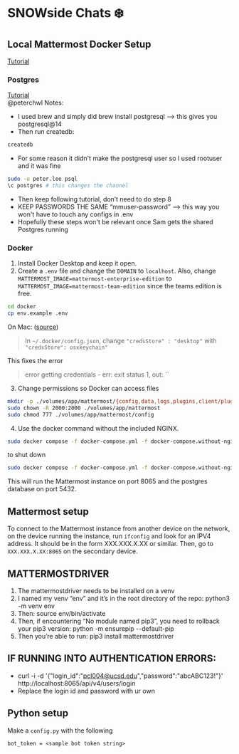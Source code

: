 # SNOWside Chats ❄️

## Local Mattermost Docker Setup
[Tutorial](https://docs.mattermost.com/install/install-docker.html) 

### Postgres 
[Tutorial](https://docs.mattermost.com/install/prepare-mattermost-database.html)  
@peterchwl Notes:
- I used brew and simply did brew install postgresql —> this gives you postgresql@14
- Then run createdb:
```bash
createdb
```
- For some reason it didn't make the postgresql user so I used rootuser and it was fine
```bash
sudo -u peter.lee psql
\c postgres # this changes the channel
```
- Then keep following tutorial, don’t need to do step 8
- KEEP PASSWORDS THE SAME “mmuser-password” --> this way you won't have to touch any configs in .env
- Hopefully these steps won't be relevant once Sam gets the shared Postgres running

### Docker
1. Install Docker Desktop and keep it open.
2. Create a `.env` file and change the `DOMAIN` to `localhost`. Also, change `MATTERMOST_IMAGE=mattermost-enterprise-edition` to `MATTERMOST_IMAGE=mattermost-team-edition` since the teams edition is free.
```bash
cd docker
cp env.example .env
```

On Mac: ([source](https://stackoverflow.com/questions/76299173/getting-error-error-getting-credentials-err-exit-status-1-out-when-tr))
> In `~/.docker/config.json`, change `"credsStore" : "desktop"` with `"credsStore": osxkeychain"`

This fixes the error
> error getting credentials - err: exit status 1, out: ``


3. Change permissions so Docker can access files
```bash
mkdir -p ./volumes/app/mattermost/{config,data,logs,plugins,client/plugins,bleve-indexes}
sudo chown -R 2000:2000 ./volumes/app/mattermost
sudo chmod 777 ./volumes/app/mattermost/config
```
4. Use the docker command without the included NGINX. 
```bash
sudo docker compose -f docker-compose.yml -f docker-compose.without-nginx.yml up -d
```
to shut down
```bash
sudo docker compose -f docker-compose.yml -f docker-compose.without-nginx.yml down
```

This will run the Mattermost instance on port 8065 and the postgres database on port 5432.

## Mattermost setup
To connect to the Mattermost instance from another device on the network, on the device running the instance, run `ifconfig` and look for an IPV4 address. It should be in the form XXX.XXX.X.XX or similar. Then, go to `XXX.XXX.X.XX:8065` on the secondary device.

## MATTERMOSTDRIVER
1. The mattermostdriver needs to be installed on a venv
2. I named my venv “env” and it’s in the root directory of the repo: python3 -m venv env
3. Then: source env/bin/activate
4. Then, if encountering “No module named pip3”, you need to rollback your pip3 version: python -m ensurepip --default-pip
5. Then you’re able to run: pip3 install mattermostdriver

## IF RUNNING INTO AUTHENTICATION ERRORS:
- curl -i -d '{"login_id":"pcl004@ucsd.edu","password":"abcABC123!"}' http://localhost:8065/api/v4/users/login
- Replace the login id and password with ur own

## Python setup
Make a `config.py` with the following
```
bot_token = <sample bot token string>
```
